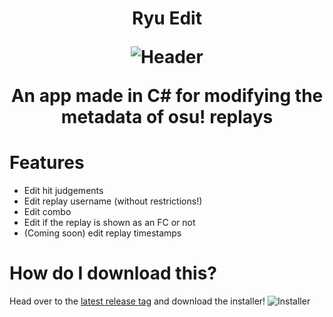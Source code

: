 <h1 align="center">
  Ryu Edit
  
  ![Header](https://i.imgur.com/nfHZbxp.png)
  
  An app made in C# for modifying the metadata of osu! replays
</h1>

# Features
- Edit hit judgements
- Edit replay username (without restrictions!)
- Edit combo
- Edit if the replay is shown as an FC or not
- (Coming soon) edit replay timestamps

# How do I download this?
Head over to the [latest release tag](https://github.com/Plextora/RyuEdit/releases/latest) and download the installer!
![Installer](https://i.imgur.com/5QCW1Ot.png)
